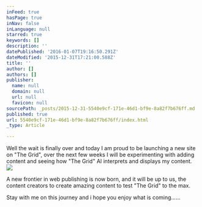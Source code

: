 ```yaml
---
inFeed: true
hasPage: true
inNav: false
inLanguage: null
starred: true
keywords: []
description: ''
datePublished: '2016-01-07T19:16:50.291Z'
dateModified: '2015-12-31T17:21:00.588Z'
title: ''
author: []
authors: []
publisher:
  name: null
  domain: null
  url: null
  favicon: null
sourcePath: _posts/2015-12-31-5540e9cf-171e-46d1-bf9e-8a82f7b676ff.md
published: true
url: 5540e9cf-171e-46d1-bf9e-8a82f7b676ff/index.html
_type: Article

---
```

Well the wait is finally over and today I am proud to be launching a new site on "The Grid", over the next few weeks I will be experimenting with adding content and seeing how "The Grid" AI interprets and displays my content.
![](https://the-grid-user-content.s3-us-west-2.amazonaws.com/c55456cc-f017-4d55-bd19-f2db32ec9149.png)

A new frontier in web publishing is now born, and it will be up to us, the content creators to create amazing content to test "The Grid" to the max.

Stay with me on this journey and i hope you enjoy what is coming......
